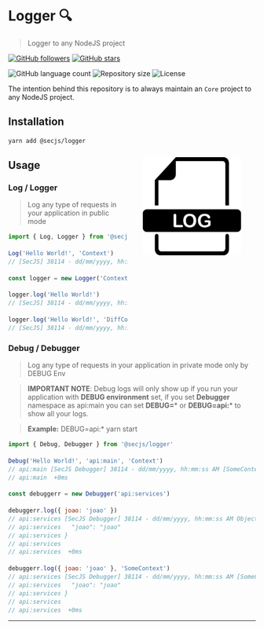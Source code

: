 # Logger 🔍

> Logger to any NodeJS project

[![GitHub followers](https://img.shields.io/github/followers/jlenon7.svg?style=social&label=Follow&maxAge=2592000)](https://github.com/jlenon7?tab=followers)
[![GitHub stars](https://img.shields.io/github/stars/secjs/logger.svg?style=social&label=Star&maxAge=2592000)](https://github.com/secjs/core/stargazers/)

<p>
  <img alt="GitHub language count" src="https://img.shields.io/github/languages/count/secjs/logger?style=for-the-badge&logo=appveyor">

  <img alt="Repository size" src="https://img.shields.io/github/repo-size/secjs/logger?style=for-the-badge&logo=appveyor">

  <img alt="License" src="https://img.shields.io/badge/license-MIT-brightgreen?style=for-the-badge&logo=appveyor">
</p>

The intention behind this repository is to always maintain an `Core` project to any NodeJS project.

<img src=".github/logger.png" width="200px" align="right" hspace="30px" vspace="100px">

## Installation

```bash
yarn add @secjs/logger
```

## Usage

### Log / Logger

> Log any type of requests in your application in public mode

```js
import { Log, Logger } from '@secjs/logger'

Log('Hello World!', 'Context')
// [SecJS] 38114 - dd/mm/yyyy, hh:mm:ss PM [Context] Hello World!

const logger = new Logger('Context')

logger.log('Hello World!')
// [SecJS] 38114 - dd/mm/yyyy, hh:mm:ss PM [Context] Hello World!

logger.log('Hello World!', 'DiffContext')
// [SecJS] 38114 - dd/mm/yyyy, hh:mm:ss PM [DiffContext] Hello World!
```

### Debug / Debugger

> Log any type of requests in your application in private mode only by DEBUG Env

> **IMPORTANT NOTE**: Debug logs will only show up if you run your
application with **DEBUG environment** set, if you set **Debugger**
namespace as api:main you can set **DEBUG=*** or **DEBUG=api:*** to show
all your logs.

> **Example:** DEBUG=api:* yarn start

```js
import { Debug, Debugger } from '@secjs/logger'

Debug('Hello World!', 'api:main', 'Context')
// api:main [SecJS Debugger] 38114 - dd/mm/yyyy, hh:mm:ss AM [SomeContext] Hello World!
// api:main  +0ms

const debuggerr = new Debugger('api:services')

debuggerr.log({ joao: 'joao' })
// api:services [SecJS Debugger] 38114 - dd/mm/yyyy, hh:mm:ss AM Object: {
// api:services   "joao": "joao"
// api:services }
// api:services
// api:services  +0ms

debuggerr.log({ joao: 'joao' }, 'SomeContext')
// api:services [SecJS Debugger] 38114 - dd/mm/yyyy, hh:mm:ss AM [SomeContext] Object: {
// api:services   "joao": "joao"
// api:services }
// api:services
// api:services  +0ms
```

---
